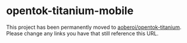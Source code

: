 # opentok-titanium-mobile

This project has been permanently moved to
[aoberoi/opentok-titanium](https://github.com/aoberoi/opentok-titanium). Please change any links you
have that still reference this URL.

